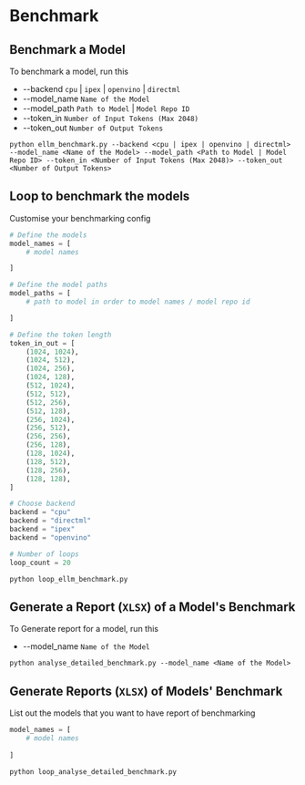 # Benchmark

## Benchmark a Model
To benchmark a model, run this
* --backend `cpu` | `ipex` | `openvino` | `directml`
* --model_name `Name of the Model`
* --model_path `Path to Model` | `Model Repo ID`
* --token_in `Number of Input Tokens (Max 2048)`
* --token_out `Number of Output Tokens`

```shell
python ellm_benchmark.py --backend <cpu | ipex | openvino | directml> --model_name <Name of the Model> --model_path <Path to Model | Model Repo ID> --token_in <Number of Input Tokens (Max 2048)> --token_out <Number of Output Tokens>
```


## Loop to benchmark the models
Customise your benchmarking config
```python
# Define the models
model_names = [
    # model names

]

# Define the model paths
model_paths = [
    # path to model in order to model names / model repo id

]

# Define the token length
token_in_out = [
    (1024, 1024),
    (1024, 512),
    (1024, 256),
    (1024, 128),
    (512, 1024),
    (512, 512),
    (512, 256),
    (512, 128),
    (256, 1024),
    (256, 512),
    (256, 256),
    (256, 128),
    (128, 1024),
    (128, 512),
    (128, 256),
    (128, 128),
]

# Choose backend
backend = "cpu"
backend = "directml"
backend = "ipex"
backend = "openvino"

# Number of loops
loop_count = 20
```
```shell
python loop_ellm_benchmark.py
```

## Generate a Report (`XLSX`) of a Model's Benchmark
To Generate report for a model, run this
* --model_name `Name of the Model`
```shell
python analyse_detailed_benchmark.py --model_name <Name of the Model>
```

## Generate Reports (`XLSX`) of Models' Benchmark
List out the models that you want to have report of benchmarking
```python
model_names = [
    # model names
    
]
```
```shell
python loop_analyse_detailed_benchmark.py
```